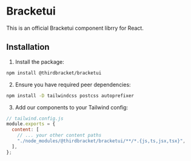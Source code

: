 # Bracketui

This is an official Bracketui component librry for React.

## Installation

1. Install the package:

```bash
npm install @thirdbracket/bracketui
```

2. Ensure you have required peer dependencies:

```bash
npm install -D tailwindcss postcss autoprefixer
```

3. Add our components to your Tailwind config:

```js
// tailwind.config.js
module.exports = {
  content: [
    // ... your other content paths
    "./node_modules/@thirdbracket/bracketui/**/*.{js,ts,jsx,tsx}",
  ],
};
```
